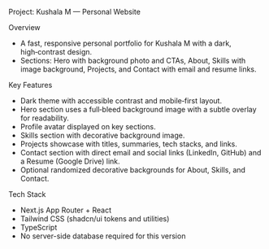Project: Kushala M — Personal Website

Overview

- A fast, responsive personal portfolio for Kushala M with a dark, high‑contrast design.
- Sections: Hero with background photo and CTAs, About, Skills with image background, Projects, and Contact with email and resume links.


Key Features

- Dark theme with accessible contrast and mobile‑first layout.
- Hero section uses a full‑bleed background image with a subtle overlay for readability.
- Profile avatar displayed on key sections.
- Skills section with decorative background image.
- Projects showcase with titles, summaries, tech stacks, and links.
- Contact section with direct email and social links (LinkedIn, GitHub) and a Resume (Google Drive) link.
- Optional randomized decorative backgrounds for About, Skills, and Contact.


Tech Stack

- Next.js App Router + React
- Tailwind CSS (shadcn/ui tokens and utilities)
- TypeScript
- No server-side database required for this version
